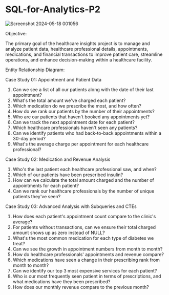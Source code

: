# SQL-for-Analytics-P2

![Screenshot 2024-05-18 001056](https://github.com/prachiprabha-s/SQL-for-Analytics-P1/assets/168185906/f5c57b2f-34c5-48ef-b725-71a8a04bafae)

Objective:

The primary goal of the healthcare insights project is to manage and analyze patient data, healthcare professional details, 
appointments, medications, and financial transactions to improve patient care, streamline operations,
and enhance decision-making within a healthcare facility.

Entity Relationship Diagram:


Case Study 01: Appointment and Patient Data

1) Can we see a list of all our patients along with the date of their last appointment?
2) What's the total amount we've charged each patient?
3) Which medication do we prescribe the most, and how often?
4) How do we rank our patients by the number of their appointments?
5) Who are our patients that haven't booked any appointments yet?
6) Can we track the next appointment date for each patient?
7) Which healthcare professionals haven't seen any patients?
8) Can we identify patients who had back-to-back appointments within a 30-day period?
9) What's the average charge per appointment for each healthcare professional?

Case Study 02: Medication and Revenue Analysis

1) Who's the last patient each healthcare professional saw, and when?
2) Which of our patients have been prescribed insulin?
3) How can we calculate the total amount charged and the number of appointments for each patient?
4) Can we rank our healthcare professionals by the number of unique patients they've seen?

Case Study 03: Advanced Analysis with Subqueries and CTEs

1) How does each patient's appointment count compare to the clinic's average?
2) For patients without transactions, can we ensure their total charged amount shows up as zero instead of NULL?
3) What's the most common medication for each type of diabetes we treat?
4) Can we see the growth in appointment numbers from month to month?
5) How do healthcare professionals' appointments and revenue compare?
6) Which medications have seen a change in their prescribing rank from month to month?
7) Can we identify our top 3 most expensive services for each patient?
8) Who is our most frequently seen patient in terms of prescriptions, and what medications have they been prescribed?
9) How does our monthly revenue compare to the previous month?

